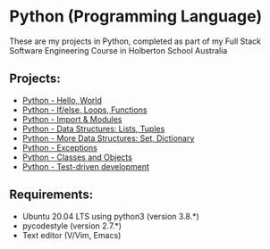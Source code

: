 # Python (Programming Language)
These are my projects in Python, completed as part of my Full Stack Software Engineering Course in Holberton School Australia

## Projects:
* [Python - Hello, World](python-hello_world/)
* [Python - If/else, Loops, Functions](python-if_else_loops_functions/)
* [Python - Import & Modules](python-import_modules/)
* [Python - Data Structures: Lists, Tuples](python-data_structures/)
* [Python - More Data Structures: Set, Dictionary](python-more_data_structures/)
* [Python - Exceptions](python-exceptions/)
* [Python - Classes and Objects](python-classes/)
* [Python - Test-driven development](python-test_driven_development/)

## Requirements:
* Ubuntu 20.04 LTS using python3 (version 3.8.*)
* pycodestyle (version 2.7.*)
* Text editor (V/Vim, Emacs)
